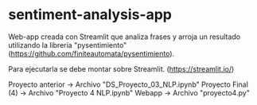 # sentiment-analysis-app

Web-app creada con Streamlit que analiza frases y arroja un resultado utilizando la librería "pysentimiento" (https://github.com/finiteautomata/pysentimiento).

Para ejecutarla se debe montar sobre Streamlit. (https://streamlit.io/)


Proyecto anterior -> Archivo "DS_Proyecto_03_NLP.ipynb"
Proyecto Final (4) -> Archivo "Proyecto 4 NLP.ipynb"
Webapp -> Archivo "proyecto4.py"

